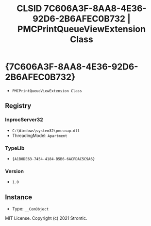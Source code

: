 ﻿---
title: "CLSID 7C606A3F-8AA8-4E36-92D6-2B6AFEC0B732 | PMCPrintQueueViewExtension Class"
excerpt: What is COM-Object CLSID 7C606A3F-8AA8-4E36-92D6-2B6AFEC0B732?
---

# {7C606A3F-8AA8-4E36-92D6-2B6AFEC0B732}

* `PMCPrintQueueViewExtension Class`

## Registry


### InprocServer32

* `C:\Windows\system32\pmcsnap.dll`
* ThreadingModel: `Apartment`

### TypeLib

* `{A1B0DE63-7454-4184-B5B6-6ACFDAC5C9A6}`

### Version

* `1.0`

## Instance

* Type: `__ComObject`

MIT License. Copyright (c) 2021 Strontic.


